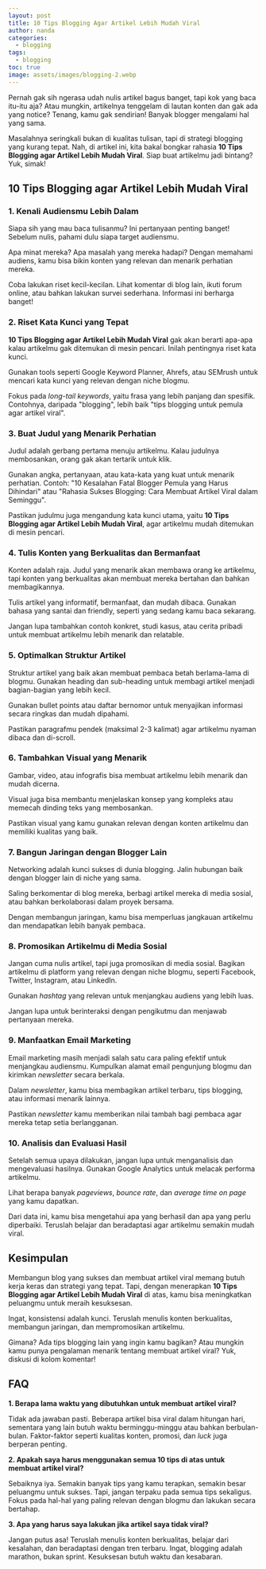 ```yaml
---
layout: post
title: 10 Tips Blogging Agar Artikel Lebih Mudah Viral
author: nanda
categories:
  - blogging
tags:
  - blogging
toc: true
image: assets/images/blogging-2.webp
---
```



Pernah gak sih ngerasa udah nulis artikel bagus banget, tapi kok yang baca itu-itu aja? Atau mungkin, artikelnya tenggelam di lautan konten dan gak ada yang notice? Tenang, kamu gak sendirian! Banyak blogger mengalami hal yang sama.

Masalahnya seringkali bukan di kualitas tulisan, tapi di strategi blogging yang kurang tepat. Nah, di artikel ini, kita bakal bongkar rahasia **10 Tips Blogging agar Artikel Lebih Mudah Viral**. Siap buat artikelmu jadi bintang? Yuk, simak!

## 10 Tips Blogging agar Artikel Lebih Mudah Viral

### 1\. Kenali Audiensmu Lebih Dalam

Siapa sih yang mau baca tulisanmu? Ini pertanyaan penting banget! Sebelum nulis, pahami dulu siapa target audiensmu.

Apa minat mereka? Apa masalah yang mereka hadapi? Dengan memahami audiens, kamu bisa bikin konten yang relevan dan menarik perhatian mereka.

Coba lakukan riset kecil-kecilan. Lihat komentar di blog lain, ikuti forum online, atau bahkan lakukan survei sederhana. Informasi ini berharga banget!

### 2\. Riset Kata Kunci yang Tepat

**10 Tips Blogging agar Artikel Lebih Mudah Viral** gak akan berarti apa-apa kalau artikelmu gak ditemukan di mesin pencari. Inilah pentingnya riset kata kunci.

Gunakan tools seperti Google Keyword Planner, Ahrefs, atau SEMrush untuk mencari kata kunci yang relevan dengan niche blogmu.

Fokus pada _long-tail keywords_, yaitu frasa yang lebih panjang dan spesifik. Contohnya, daripada "blogging", lebih baik "tips blogging untuk pemula agar artikel viral".

### 3\. Buat Judul yang Menarik Perhatian

Judul adalah gerbang pertama menuju artikelmu. Kalau judulnya membosankan, orang gak akan tertarik untuk klik.

Gunakan angka, pertanyaan, atau kata-kata yang kuat untuk menarik perhatian. Contoh: "10 Kesalahan Fatal Blogger Pemula yang Harus Dihindari" atau "Rahasia Sukses Blogging: Cara Membuat Artikel Viral dalam Seminggu".

Pastikan judulmu juga mengandung kata kunci utama, yaitu **10 Tips Blogging agar Artikel Lebih Mudah Viral**, agar artikelmu mudah ditemukan di mesin pencari.

### 4\. Tulis Konten yang Berkualitas dan Bermanfaat

Konten adalah raja. Judul yang menarik akan membawa orang ke artikelmu, tapi konten yang berkualitas akan membuat mereka bertahan dan bahkan membagikannya.

Tulis artikel yang informatif, bermanfaat, dan mudah dibaca. Gunakan bahasa yang santai dan friendly, seperti yang sedang kamu baca sekarang.

Jangan lupa tambahkan contoh konkret, studi kasus, atau cerita pribadi untuk membuat artikelmu lebih menarik dan relatable.

### 5\. Optimalkan Struktur Artikel

Struktur artikel yang baik akan membuat pembaca betah berlama-lama di blogmu. Gunakan heading dan sub-heading untuk membagi artikel menjadi bagian-bagian yang lebih kecil.

Gunakan bullet points atau daftar bernomor untuk menyajikan informasi secara ringkas dan mudah dipahami.

Pastikan paragrafmu pendek (maksimal 2-3 kalimat) agar artikelmu nyaman dibaca dan di-scroll.

### 6\. Tambahkan Visual yang Menarik

Gambar, video, atau infografis bisa membuat artikelmu lebih menarik dan mudah dicerna.

Visual juga bisa membantu menjelaskan konsep yang kompleks atau memecah dinding teks yang membosankan.

Pastikan visual yang kamu gunakan relevan dengan konten artikelmu dan memiliki kualitas yang baik.

### 7\. Bangun Jaringan dengan Blogger Lain

Networking adalah kunci sukses di dunia blogging. Jalin hubungan baik dengan blogger lain di niche yang sama.

Saling berkomentar di blog mereka, berbagi artikel mereka di media sosial, atau bahkan berkolaborasi dalam proyek bersama.

Dengan membangun jaringan, kamu bisa memperluas jangkauan artikelmu dan mendapatkan lebih banyak pembaca.

### 8\. Promosikan Artikelmu di Media Sosial

Jangan cuma nulis artikel, tapi juga promosikan di media sosial. Bagikan artikelmu di platform yang relevan dengan niche blogmu, seperti Facebook, Twitter, Instagram, atau LinkedIn.

Gunakan _hashtag_ yang relevan untuk menjangkau audiens yang lebih luas.

Jangan lupa untuk berinteraksi dengan pengikutmu dan menjawab pertanyaan mereka.

### 9\. Manfaatkan Email Marketing

Email marketing masih menjadi salah satu cara paling efektif untuk menjangkau audiensmu. Kumpulkan alamat email pengunjung blogmu dan kirimkan _newsletter_ secara berkala.

Dalam _newsletter_, kamu bisa membagikan artikel terbaru, tips blogging, atau informasi menarik lainnya.

Pastikan _newsletter_ kamu memberikan nilai tambah bagi pembaca agar mereka tetap setia berlangganan.

### 10\. Analisis dan Evaluasi Hasil

Setelah semua upaya dilakukan, jangan lupa untuk menganalisis dan mengevaluasi hasilnya. Gunakan Google Analytics untuk melacak performa artikelmu.

Lihat berapa banyak _pageviews_, _bounce rate_, dan _average time on page_ yang kamu dapatkan.

Dari data ini, kamu bisa mengetahui apa yang berhasil dan apa yang perlu diperbaiki. Teruslah belajar dan beradaptasi agar artikelmu semakin mudah viral.

## Kesimpulan

Membangun blog yang sukses dan membuat artikel viral memang butuh kerja keras dan strategi yang tepat. Tapi, dengan menerapkan **10 Tips Blogging agar Artikel Lebih Mudah Viral** di atas, kamu bisa meningkatkan peluangmu untuk meraih kesuksesan.

Ingat, konsistensi adalah kunci. Teruslah menulis konten berkualitas, membangun jaringan, dan mempromosikan artikelmu.

Gimana? Ada tips blogging lain yang ingin kamu bagikan? Atau mungkin kamu punya pengalaman menarik tentang membuat artikel viral? Yuk, diskusi di kolom komentar!

## FAQ

**1\. Berapa lama waktu yang dibutuhkan untuk membuat artikel viral?**

Tidak ada jawaban pasti. Beberapa artikel bisa viral dalam hitungan hari, sementara yang lain butuh waktu berminggu-minggu atau bahkan berbulan-bulan. Faktor-faktor seperti kualitas konten, promosi, dan _luck_ juga berperan penting.

**2\. Apakah saya harus menggunakan semua 10 tips di atas untuk membuat artikel viral?**

Sebaiknya iya. Semakin banyak tips yang kamu terapkan, semakin besar peluangmu untuk sukses. Tapi, jangan terpaku pada semua tips sekaligus. Fokus pada hal-hal yang paling relevan dengan blogmu dan lakukan secara bertahap.

**3\. Apa yang harus saya lakukan jika artikel saya tidak viral?**

Jangan putus asa! Teruslah menulis konten berkualitas, belajar dari kesalahan, dan beradaptasi dengan tren terbaru. Ingat, blogging adalah marathon, bukan sprint. Kesuksesan butuh waktu dan kesabaran.
